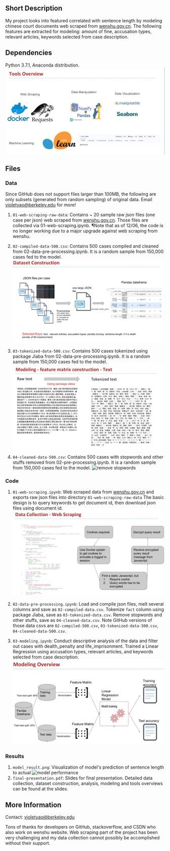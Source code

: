 ## Short Description

My project looks into featured correlated with sentence length by modeling chinese court documents web scraped from [wenshu.gov.cn](http://wenshu.court.gov.cn/). The following features are extracted for modeling: amount of fine, accusation types, relevant articles, keywords selected from case description.

## Dependencies

Python 3.7.1, Anaconda distribution.
![tools overview](images/tools.png)


## Files

### Data
Since GitHub does not support files larger than 100MB, the following are only subsets (generated from random sampling) of original data. Email violetyao@berkeley.edu for more!

1. `01-web-scraping-raw-data`: Contains ~ 20 sample raw json files (one case per json) web scraped from [wenshu.gov.cn](http://wenshu.court.gov.cn/). Those files are collected via 01-web-scraping.ipynb. ¶Note that as of 12/06, the code is no longer working due to a major upgrade against web scraping from wenshu.

2. `02-compiled-data-500.csv`: Contains 500 cases compiled and cleaned from 02-data-pre-processing.ipynb. It is a random sample from 150,000 cases fed to the model.
![dataset construction](images/dataset-construction.png)

3. `03-tokenized-data-500.csv`: Contains 500 cases tokenized using package Jiaba from 02-data-pre-processing.ipynb. It is a random sample from 150,000 cases fed to the model.
![tokenizing](images/tokenizing.png)

4. `04-cleaned-data-500.csv`: Contains 500 cases with stopwords and other stuffs removed from 02-pre-processing.ipynb. It is a random sample from 150,000 cases fed to the model.
![remove stopwords](images/remove_stopwords.png)
 

### Code

1. `01-web-scraping.ipynb`: Web scraped data from [wenshu.gov.cn](http://wenshu.court.gov.cn/) and exports raw json files into directory `01-web-scraping-raw-data` The basic design is to query keywords to get document id, then download json files using document id.
![web scraping](images/web-scraping.png)

2. `02-data-pre-processing.ipynb`: Load and compile json files, melt several columns and save as `02-compiled-data.csv`. Tokenize `fact` column using package Jiaba, save as `03-tokenized-data.csv`. Remove stopwords and other stuffs, save as `04-cleaned-data.csv`. Note GitHub versions of those data csvs are `02-compiled-500.csv`, `03-tokenized-data-500.csv`, `04-cleaned-data-500.csv`.

3. `03-modeling.ipynb`: Conduct descriptive analysis of the data and filter out cases with dealth_penalty and life_imprisonment. Trained a Linear Regression using accusation types, relevant articles, and keywords selected from case description.
![modeling overview](images/modeling-overview.png)

### Results

1. `model_result.png`: Visualization of model's prediction of sentence length to actual
![model performance](images/model_performance.png)
2. `final-presentation.pdf`: Slides for final presentation. Detailed data collection, dataset construction, analysis, modeling and tools overviews can be found at the slides.

## More Information

Contact: violetyao@berkeley.edu

Tons of thanks for developers on GitHub, stackoverflow, and CSDN who also work on wenshu website. Web scraping part of the project has been very challenging and my data collection cannot possibly be accomplished without their support.
